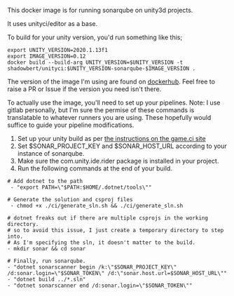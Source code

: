 This docker image is for running sonarqube on unity3d projects.

It uses unityci/editor as a base.

To build for your unity version, you'd run something like this;

    export UNITY_VERSION=2020.1.13f1
    export IMAGE_VERSION=0.12
    docker build --build-arg UNITY_VERSION=$UNITY_VERSION -t shadowbert/unityci:$UNITY_VERSION-sonarqube-$IMAGE_VERSION .

The version of the image I'm using are found on [dockerhub](https://hub.docker.com/repository/docker/shadowbert/unityci).
Feel free to raise a PR or Issue if the version you need isn't there.

To actually use the image, you'll need to set up your pipelines.
Note: I use gitlab personally, but I'm sure the permise of these commands is translatable to whatever runners you are using. These hopefully would suffice to guide your pipeline modifications.

1. Set up your unity build as per [the instructions on the game.ci site](https://game.ci/docs/gitlab/getting-started)
2. Set $SONAR_PROJECT_KEY and $SONAR_HOST_URL according to your instance of sonarqube.
3. Make sure the com.unity.ide.rider package is installed in your project.
4. Run the following commands at the end of your build.

```
# Add dotnet to the path
 - "export PATH=\"$PATH:$HOME/.dotnet/tools\""

# Generate the solution and csproj files
 - chmod +x ./ci/generate_sln.sh && ./ci/generate_sln.sh

# dotnet freaks out if there are multiple csprojs in the working directory.
# so to avoid this issue, I just create a temporary directory to step into.
# As I'm specifying the sln, it doesn't matter to the build.
- mkdir sonar && cd sonar

# Finally, run sonarqube.
- "dotnet sonarscanner begin /k:\"$SONAR_PROJECT_KEY\" /d:sonar.login=\"$SONAR_TOKEN\" /d:\"sonar.host.url=$SONAR_HOST_URL\""
- "dotnet build ../*.sln"
- "dotnet sonarscanner end /d:sonar.login=\"$SONAR_TOKEN\""
```
